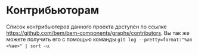 # Контрибьюторам

Список контрибьютеров данного проекта доступен по ссылке https://github.com/bem/bem-components/graphs/contributors. Вы так же можете получить его с помощью команды `git log --pretty=format:"%an <%ae>" | sort -u`.
